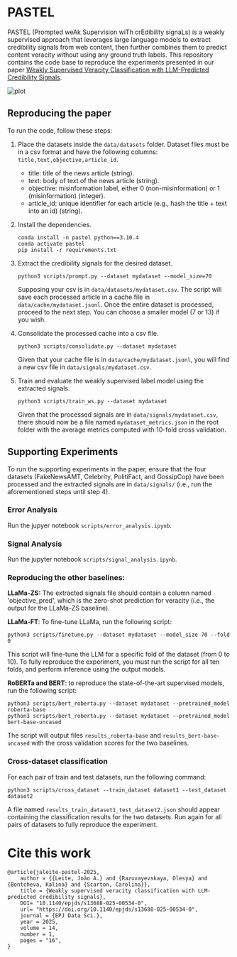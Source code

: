 # PASTEL
PASTEL (Prompted weAk Supervision wiTh crEdibility signaLs) is a weakly supervised approach that leverages large language models to extract credibility signals from web content, then further combines them to predict
content veracity without using any ground truth labels. This repository contains the code base to reproduce the experiments presented in our paper [Weakly Supervised Veracity Classification with LLM-Predicted Credibility Signals]().


![plot](./diagram.png)

## Reproducing the paper
To run the code, follow these steps:

1. Place the datasets inside the ```data/datasets``` folder. Dataset files must be in a csv format and have the following columns: ```title,text,objective,article_id```.
   
   * title: title of the news article (string).
   * text: body of text of the news article (string).
   * objective: misinformation label, either 0 (non-misinformation) or 1 (misinformation) (integer).
   * article_id: unique identifier for each article (e.g., hash the title + text into an id) (string).

2. Install the dependencies.
   ```shell
   conda install -n pastel python==3.10.4
   conda activate pastel
   pip install -r requirements.txt
   ``` 

3. Extract the credibility signals for the desired dataset.
   ```shell
   python3 scripts/prompt.py --dataset mydataset --model_size=70
   ```
   Supposing your csv is in ```data/datasets/mydataset.csv```.
   The script will save each processed article in a cache file in ```data/cache/mydataset.jsonl```. Once the entire dataset is processed, proceed to the next step. You can choose a smaller model (7 or 13) if you wish.

4. Consolidate the processed cache into a csv file.
   ```shell
   python3 scripts/consolidate.py --dataset mydataset
   ```
   Given that your cache file is in ```data/cache/mydataset.jsonl```, you will find a new csv file in ```data/signals/mydataset.csv```.

5. Train and evaluate the weakly supervised label model using the extracted signals.
   ```shell
   python3 scripts/train_ws.py --dataset mydataset
   ```
   Given that the processed signals are in ```data/signals/mydataset.csv```, there should now be a file named ```mydataset_metrics.json``` in the root folder with the average metrics computed with 10-fold cross validation.

## Supporting Experiments
To run the supporting experiments in the paper, ensure that the four datasets (FakeNewsAMT, Celebrity, PolitiFact, and GossipCop) have been processed and the extracted signals are in ```data/signals/``` (i.e., run the aforementioned steps until step 4).

### Error Analysis
Run the jupyer notebook ```scripts/error_analysis.ipynb```.

### Signal Analysis
Run the jupyter notebook ```scripts/signal_analysis.ipynb```.

### Reproducing the other baselines:
**LLaMa-ZS:** The extracted signals file should contain a column named 'objective_pred', which is the zero-shot prediction for veracity (i.e., the output for the LLaMa-ZS baseline).

**LLaMa-FT**: To fine-tune LLaMa, run the following script:
```shell
python3 scripts/finetune.py --dataset mydataset --model_size 70 --fold 0
 ```
This script will fine-tune the LLM for a specific fold of the dataset (from 0 to 10). To fully reproduce the experiment, you must run the script for all ten folds, and perform inference using the output models.

**RoBERTa and BERT**: to reproduce the state-of-the-art supervised models, run the following script:

```shell
python3 scripts/bert_roberta.py --dataset mydataset --pretrained_model roberta-base
python3 scripts/bert_roberta.py --dataset mydataset --pretrained_model bert-base-uncased
```
The script will output files ```results_roberta-base``` and ```results_bert-base-uncased``` with the cross validation scores for the two baselines.

### Cross-dataset classification
For each pair of train and test datasets, run the following command:
```shell
python3 scripts/cross_dataset --train_dataset dataset1 --test_dataset dataset2
```
A file named ```results_train_dataset1_test_dataset2.json``` should appear containing the classification results for the two datasets. Run again for all pairs of datasets to fully reproduce the experiment.

# Cite this work
```
@article{jaleite-pastel-2025,
	author = {{Leite, João A.} and {Razuvayevskaya, Olesya} and {Bontcheva, Kalina} and {Scarton, Carolina}},
	title = {Weakly supervised veracity classification with LLM-predicted credibility signals},
	DOI= "10.1140/epjds/s13688-025-00534-0",
	url= "https://doi.org/10.1140/epjds/s13688-025-00534-0",
	journal = {EPJ Data Sci.},
	year = 2025,
	volume = 14,
	number = 1,
	pages = "16",
}

```
